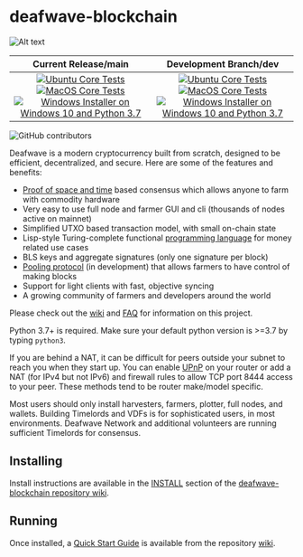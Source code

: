 # deafwave-blockchain

![Alt text](https://www.deafwave.net/img/deafwave_logo.svg)

| Current Release/main | Development Branch/dev |
|         :---:          |          :---:         |
| [![Ubuntu Core Tests](https://github.com/ChandlerFerry/deafwave-blockchain/actions/workflows/build-test-ubuntu-core.yml/badge.svg)](https://github.com/ChandlerFerry/deafwave-blockchain/actions/workflows/build-test-ubuntu-core.yml) [![MacOS Core Tests](https://github.com/ChandlerFerry/deafwave-blockchain/actions/workflows/build-test-macos-core.yml/badge.svg)](https://github.com/ChandlerFerry/deafwave-blockchain/actions/workflows/build-test-macos-core.yml) [![Windows Installer on Windows 10 and Python 3.7](https://github.com/ChandlerFerry/deafwave-blockchain/actions/workflows/build-windows-installer.yml/badge.svg)](https://github.com/ChandlerFerry/deafwave-blockchain/actions/workflows/build-windows-installer.yml)  |  [![Ubuntu Core Tests](https://github.com/ChandlerFerry/deafwave-blockchain/actions/workflows/build-test-ubuntu-core.yml/badge.svg?branch=dev)](https://github.com/ChandlerFerry/deafwave-blockchain/actions/workflows/build-test-ubuntu-core.yml) [![MacOS Core Tests](https://github.com/ChandlerFerry/deafwave-blockchain/actions/workflows/build-test-macos-core.yml/badge.svg?branch=dev)](https://github.com/ChandlerFerry/deafwave-blockchain/actions/workflows/build-test-macos-core.yml) [![Windows Installer on Windows 10 and Python 3.7](https://github.com/ChandlerFerry/deafwave-blockchain/actions/workflows/build-windows-installer.yml/badge.svg?branch=dev)](https://github.com/ChandlerFerry/deafwave-blockchain/actions/workflows/build-windows-installer.yml) |

![GitHub contributors](https://img.shields.io/github/contributors/ChandlerFerry/deafwave-blockchain?logo=GitHub)

Deafwave is a modern cryptocurrency built from scratch, designed to be efficient, decentralized, and secure. Here are some of the features and benefits:
* [Proof of space and time](https://docs.google.com/document/d/1tmRIb7lgi4QfKkNaxuKOBHRmwbVlGL4f7EsBDr_5xZE/edit) based consensus which allows anyone to farm with commodity hardware
* Very easy to use full node and farmer GUI and cli (thousands of nodes active on mainnet)
* Simplified UTXO based transaction model, with small on-chain state
* Lisp-style Turing-complete functional [programming language](https://chialisp.com/) for money related use cases
* BLS keys and aggregate signatures (only one signature per block)
* [Pooling protocol](https://www.deafwave.net/2020/11/10/pools-in-deafwave.html) (in development) that allows farmers to have control of making blocks
* Support for light clients with fast, objective syncing
* A growing community of farmers and developers around the world

Please check out the [wiki](https://github.com/ChandlerFerry/deafwave-blockchain/wiki)
and [FAQ](https://github.com/ChandlerFerry/deafwave-blockchain/wiki/FAQ) for
information on this project.

Python 3.7+ is required. Make sure your default python version is >=3.7
by typing `python3`.

If you are behind a NAT, it can be difficult for peers outside your subnet to
reach you when they start up. You can enable
[UPnP](https://www.homenethowto.com/ports-and-nat/upnp-automatic-port-forward/)
on your router or add a NAT (for IPv4 but not IPv6) and firewall rules to allow
TCP port 8444 access to your peer.
These methods tend to be router make/model specific.

Most users should only install harvesters, farmers, plotter, full nodes, and wallets.
Building Timelords and VDFs is for sophisticated users, in most environments.
Deafwave Network and additional volunteers are running sufficient Timelords
for consensus.

## Installing

Install instructions are available in the
[INSTALL](https://github.com/ChandlerFerry/deafwave-blockchain/wiki/INSTALL)
section of the
[deafwave-blockchain repository wiki](https://github.com/ChandlerFerry/deafwave-blockchain/wiki).

## Running

Once installed, a
[Quick Start Guide](https://github.com/ChandlerFerry/deafwave-blockchain/wiki/Quick-Start-Guide)
is available from the repository
[wiki](https://github.com/ChandlerFerry/deafwave-blockchain/wiki).
